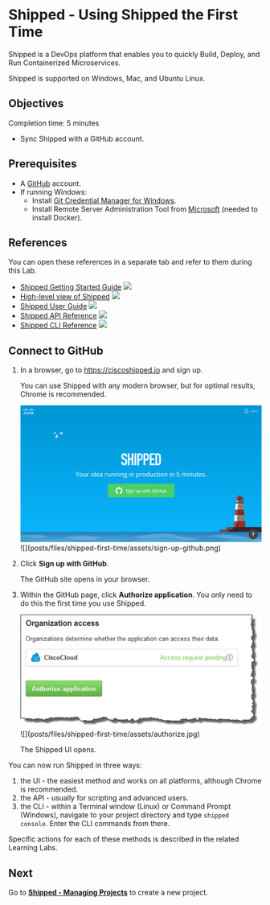 # Shipped - Using Shipped the First Time
Shipped is a DevOps platform that enables you to quickly Build, Deploy, and Run Containerized Microservices.

Shipped is supported on Windows, Mac, and Ubuntu Linux.


## Objectives
Completion time: 5 minutes

- Sync Shipped with a GitHub account.


## Prerequisites

- A <a href="http://github.com" target="_blank">GitHub</a> account.
- If running Windows:
	-  Install <a href="https://github.com/Microsoft/Git-Credential-Manager-for-Windows/releases"  target="_blank">Git Credential Manager for Windows</a>.
	-  Install Remote Server Administration Tool from <a href="http://www.microsoft.com" target="_blank">Microsoft</a> (needed to install Docker).





## References
You can open these references in a separate tab and refer to them during this Lab.


- <a href="#" target="_blank">Shipped Getting Started Guide</a>  ![](posts/files/shipped-first-time/assets/icon-open-link.jpg)
- <a href="https://cisco.jiveon.com/docs/DOC-811787" target="_blank">High-level view of Shipped</a>  ![](posts/files/shipped-first-time/assets/icon-open-link.jpg)
- <a href="#" target="_blank">Shipped User Guide</a>  ![](posts/files/shipped-first-time/assets/icon-open-link.jpg)
- <a href="#" target="_blank">Shipped API Reference</a>  ![](posts/files/shipped-first-time/assets/icon-open-link.jpg)
- <a href="#" target="_blank">Shipped CLI Reference</a>  ![](posts/files/shipped-first-time/assets/icon-open-link.jpg)


## Connect to GitHub

1. In a browser, go to <a href="https://ciscoshipped.io">https://ciscoshipped.io</a> and sign up.
	
	 You can use Shipped with any modern browser, but for optimal results, Chrome is recommended.

	 <img src="assets/sign-up-github.png">
	![](posts/files/shipped-first-time/assets/sign-up-github.png)

1. Click **Sign up with GitHub**.

	The GitHub site opens in your browser.

3. Within the GitHub page, click **Authorize application**. You only need to do this the first time you use Shipped.

	<img src="assets/authorize.jpg">
	![](posts/files/shipped-first-time/assets/authorize.jpg)


	The Shipped UI opens.

You can now run Shipped in three ways:

1. the UI - the easiest method and works on all platforms, although Chrome is recommended.
2. the API - usually for scripting and advanced users.
3. the CLI - within a Terminal window (Linux) or Command Prompt (Windows), navigate to your project directory and type <code>shipped console</code>. Enter the CLI commands from there.

Specific actions for each of these methods is described in the related Learning Labs.


## Next

Go to  [**Shipped - Managing Projects**](http://ciscocloud.github.io/shipped/dist/#) to create a new project.

